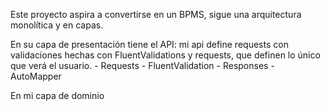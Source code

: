 Este proyecto aspira a convertirse en un BPMS, sigue una arquitectura monolítica y en capas.

En su capa de presentación tiene el API: mi api define requests con validaciones hechas con FluentValidations y requests, que definen lo único que verá el usuario. - Requests - FluentValidation - Responses - AutoMapper

En mi capa de dominio
